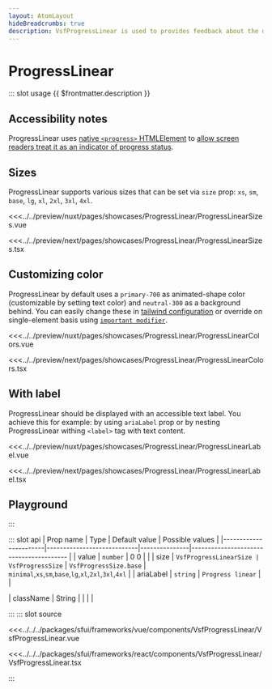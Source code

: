```yaml
---
layout: AtomLayout
hideBreadcrumbs: true
description: VsfProgressLinear is used to provides feedback about the duration and progression of a process to indicate how long a user will be waiting
---
```

# ProgressLinear

::: slot usage
{{ $frontmatter.description }}

## Accessibility notes

ProgressLinear uses [native `<progress>` HTMLElement](https://developer.mozilla.org/en-US/docs/Web/HTML/Element/progress) to [allow screen readers treat it as an indicator of progress status](https://developer.mozilla.org/en-US/docs/Web/Accessibility/ARIA/Roles/progressbar_role).

## Sizes

ProgressLinear supports various sizes that can be set via `size` prop: `xs`, `sm`, `base`, `lg`, `xl`, `2xl`, `3xl`, `4xl`.

<Showcase showcase-name="ProgressLinear/ProgressLinearSizes" style="min-height:300px">

<!-- vue -->
<<<../../preview/nuxt/pages/showcases/ProgressLinear/ProgressLinearSizes.vue
<!-- end vue -->
<!-- react -->
<<<../../preview/next/pages/showcases/ProgressLinear/ProgressLinearSizes.tsx
<!-- end react -->

</Showcase>

## Customizing color

ProgressLinear by default uses a `primary-700` as animated-shape color (customizable by setting text color) and `neutral-300` as a background behind. You can easily change these in [tailwind configuration](https://tailwindcss.com/docs/configuration#theme) or override on single-element basis using [`important modifier`](https://tailwindcss.com/docs/configuration#important-modifier).

<Showcase showcase-name="ProgressLinear/ProgressLinearColors">

<!-- vue -->
<<<../../preview/nuxt/pages/showcases/ProgressLinear/ProgressLinearColors.vue
<!-- end vue -->
<!-- react -->
<<<../../preview/next/pages/showcases/ProgressLinear/ProgressLinearColors.tsx
<!-- end react -->

</Showcase>

## With label

ProgressLinear should be displayed with an accessible text label. You achieve this for example: by using `ariaLabel` prop or by nesting ProgressLinear withing `<label>` tag with text content.

<Showcase showcase-name="ProgressLinear/ProgressLinearLabel">

<!-- vue -->
<<<../../preview/nuxt/pages/showcases/ProgressLinear/ProgressLinearLabel.vue
<!-- end vue -->
<!-- react -->
<<<../../preview/next/pages/showcases/ProgressLinear/ProgressLinearLabel.tsx
<!-- end react -->

</Showcase>

## Playground

<Generate />
:::

::: slot api
| Prop name             | Type                       | Default value | Possible values                              |
|-----------------------|----------------------------|---------------|----------------------------------------      |
|  value                |  `number`                    | 0 0            |                                        |
| size                |      `VsfProgressLinearSize | VsfProgressSize`        | `VsfProgressSize.base`           |  `minimal`,`xs`,`sm`,`base`,`lg`,`xl`,`2xl`,`3xl`,`4xl` |
| ariaLabel    |      `string`                | `Progress linear`                     |                                      |
<!-- react -->
| className             |  String                    |               |                                  |            |
<!-- end react -->
:::
::: slot source
<!-- vue -->
<<<../../../packages/sfui/frameworks/vue/components/VsfProgressLinear/VsfProgressLinear.vue
<!-- end vue -->
<!-- react -->
<<<../../../packages/sfui/frameworks/react/components/VsfProgressLinear/VsfProgressLinear.tsx
<!-- end react -->
:::
